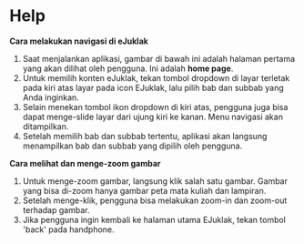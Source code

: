 Help
=================

**Cara melakukan navigasi di eJuklak**

1. Saat menjalankan aplikasi, gambar di bawah ini adalah halaman pertama yang akan dilihat oleh pengguna. Ini adalah **home page**.
2. Untuk memilih konten eJuklak, tekan tombol dropdown di layar terletak pada kiri atas layar pada icon EJuklak, lalu pilih bab dan subbab yang Anda inginkan.
3. Selain menekan tombol ikon dropdown di kiri atas, pengguna juga bisa dapat menge-slide layar dari ujung kiri ke kanan. Menu navigasi akan ditampilkan.
4. Setelah memilih bab dan subbab tertentu, aplikasi akan langsung menampilkan bab dan subbab yang dipilih oleh pengguna.


**Cara melihat dan menge-zoom gambar**

1. Untuk menge-zoom gambar, langsung klik salah satu gambar. Gambar yang bisa di-zoom hanya gambar peta mata kuliah dan lampiran.
2. Setelah menge-klik, pengguna bisa melakukan zoom-in dan zoom-out terhadap gambar.
3. Jika pengguna ingin kembali ke halaman utama EJuklak, tekan tombol 'back' pada handphone.
